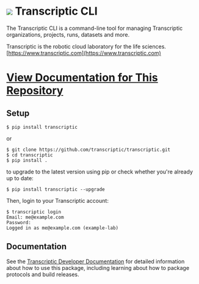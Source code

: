# ![](https://www.transcriptic.com/images/logo-transcriptic-blobs-880e2f7b.svg) Transcriptic CLI

The Transcriptic CLI is a command-line tool for managing Transcriptic organizations, projects, runs, datasets and more.

Transcriptic is the robotic cloud laboratory for the life sciences. [https://www.transcriptic.com](https://www.transcriptic.com)

# [View Documentation for This Repository](http://transcriptic.github.io/transcriptic/index.html)

## Setup

```
$ pip install transcriptic
```

or

```
$ git clone https://github.com/transcriptic/transcriptic.git
$ cd transcriptic
$ pip install .
```

to upgrade to the latest version using pip or check whether you're already up to date:
```
$ pip install transcriptic --upgrade
```

Then, login to your Transcriptic account:

```
$ transcriptic login
Email: me@example.com
Password:
Logged in as me@example.com (example-lab)
```

## Documentation

See the [Transcriptic Developer Documentation](https://developers.transcriptic.com/docs/getting-started-with-the-cli) for detailed information about how to use this package, including learning about how to package protocols and build releases.
